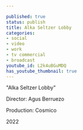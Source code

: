 ```yaml
---

published: true
status: publish
title: Alka Seltzer Lobby
categories:
- social
- video
- work
- tv commercial
- broadcast
youtube_id: L2k4uBGuMDQ
has_youtube_thumbnail: true
---
```


"Alka Seltzer Lobby"

Director: Agus Berruezo

Production: Cosmico

2022